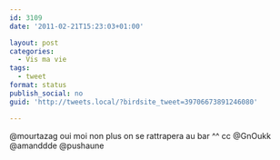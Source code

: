 ```yaml
---
id: 3109
date: '2011-02-21T15:23:03+01:00'

layout: post
categories:
  - Vis ma vie
tags:
  - tweet
format: status
publish_social: no
guid: 'http://tweets.local/?birdsite_tweet=39706673891246080'

---
```


@mourtazag oui moi non plus on se rattrapera au bar ^^ cc @GnOukk @amanddde @pushaune